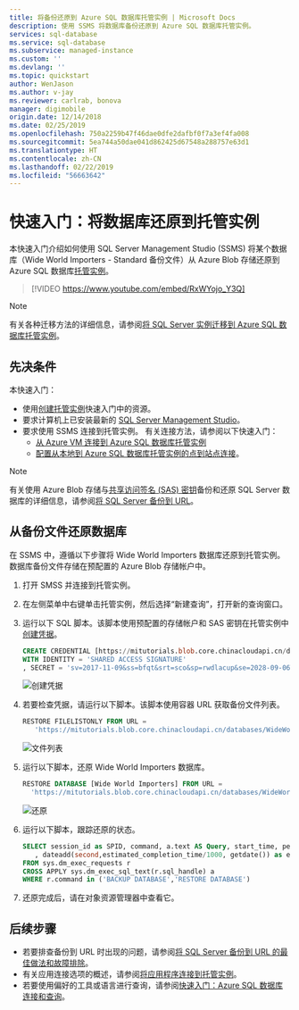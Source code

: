 ```yaml
---
title: 将备份还原到 Azure SQL 数据库托管实例 | Microsoft Docs
description: 使用 SSMS 将数据库备份还原到 Azure SQL 数据库托管实例。
services: sql-database
ms.service: sql-database
ms.subservice: managed-instance
ms.custom: ''
ms.devlang: ''
ms.topic: quickstart
author: WenJason
ms.author: v-jay
ms.reviewer: carlrab, bonova
manager: digimobile
origin.date: 12/14/2018
ms.date: 02/25/2019
ms.openlocfilehash: 750a2259b47f46dae0dfe2dafbf0f7a3ef4fa008
ms.sourcegitcommit: 5ea744a50dae041d862425d67548a288757e63d1
ms.translationtype: HT
ms.contentlocale: zh-CN
ms.lasthandoff: 02/22/2019
ms.locfileid: "56663642"
---
```

# <a name="quickstart-restore-a-database-to-a-managed-instance"></a>快速入门：将数据库还原到托管实例 

本快速入门介绍如何使用 SQL Server Management Studio (SSMS) 将某个数据库（Wide World Importers - Standard 备份文件）从 Azure Blob 存储还原到 Azure SQL 数据库[托管实例](sql-database-managed-instance.md)。 

> [!VIDEO https://www.youtube.com/embed/RxWYojo_Y3Q]

> [!NOTE]
>  有关各种迁移方法的详细信息，请参阅[将 SQL Server 实例迁移到 Azure SQL 数据库托管实例](sql-database-managed-instance-migrate.md)。

## <a name="prerequisites"></a>先决条件

本快速入门：

- 使用[创建托管实例](sql-database-managed-instance-get-started.md)快速入门中的资源。
- 要求计算机上已安装最新的 [SQL Server Management Studio](https://docs.microsoft.com/sql/ssms/sql-server-management-studio-ssms)。
- 要求使用 SSMS 连接到托管实例。 有关连接方法，请参阅以下快速入门：
  - [从 Azure VM 连接到 Azure SQL 数据库托管实例](sql-database-managed-instance-configure-vm.md)
  - [配置从本地到 Azure SQL 数据库托管实例的点到站点连接](sql-database-managed-instance-configure-p2s.md)。

> [!NOTE]
> 有关使用 Azure Blob 存储与[共享访问签名 (SAS) 密钥](/storage/common/storage-dotnet-shared-access-signature-part-1)备份和还原 SQL Server 数据库的详细信息，请参阅[将 SQL Server 备份到 URL](sql-database-managed-instance-get-started-restore.md)。

## <a name="restore-the-database-from-a-backup-file"></a>从备份文件还原数据库

在 SSMS 中，遵循以下步骤将 Wide World Importers 数据库还原到托管实例。 数据库备份文件存储在预配置的 Azure Blob 存储帐户中。

1. 打开 SMSS 并连接到托管实例。
2. 在左侧菜单中右键单击托管实例，然后选择“新建查询”，打开新的查询窗口。
3. 运行以下 SQL 脚本。该脚本使用预配置的存储帐户和 SAS 密钥在托管实例中[创建凭据](https://docs.microsoft.com/sql/t-sql/statements/create-credential-transact-sql?view=sql-server-2017)。

   ```sql
   CREATE CREDENTIAL [https://mitutorials.blob.core.chinacloudapi.cn/databases] 
   WITH IDENTITY = 'SHARED ACCESS SIGNATURE'
   , SECRET = 'sv=2017-11-09&ss=bfqt&srt=sco&sp=rwdlacup&se=2028-09-06T02:52:55Z&st=2018-09-04T18:52:55Z&spr=https&sig=WOTiM%2FS4GVF%2FEEs9DGQR9Im0W%2BwndxW2CQ7%2B5fHd7Is%3D' 
   ```

    ![创建凭据](./media/sql-database-managed-instance-get-started-restore/credential.png)

4. 若要检查凭据，请运行以下脚本。该脚本使用容器 URL 获取备份文件列表。

   ```sql
   RESTORE FILELISTONLY FROM URL = 
      'https://mitutorials.blob.core.chinacloudapi.cn/databases/WideWorldImporters-Standard.bak'
   ```

    ![文件列表](./media/sql-database-managed-instance-get-started-restore/file-list.png)

5. 运行以下脚本，还原 Wide World Importers 数据库。

   ```sql
   RESTORE DATABASE [Wide World Importers] FROM URL =
     'https://mitutorials.blob.core.chinacloudapi.cn/databases/WideWorldImporters-Standard.bak'
   ```

    ![还原](./media/sql-database-managed-instance-get-started-restore/restore.png)

6. 运行以下脚本，跟踪还原的状态。

   ```sql
   SELECT session_id as SPID, command, a.text AS Query, start_time, percent_complete
      , dateadd(second,estimated_completion_time/1000, getdate()) as estimated_completion_time 
   FROM sys.dm_exec_requests r 
   CROSS APPLY sys.dm_exec_sql_text(r.sql_handle) a 
   WHERE r.command in ('BACKUP DATABASE','RESTORE DATABASE')
   ```

7. 还原完成后，请在对象资源管理器中查看它。 

## <a name="next-steps"></a>后续步骤

- 若要排查备份到 URL 时出现的问题，请参阅[将 SQL Server 备份到 URL 的最佳做法和故障排除](https://docs.microsoft.com/sql/relational-databases/backup-restore/sql-server-backup-to-url-best-practices-and-troubleshooting)。
- 有关应用连接选项的概述，请参阅[将应用程序连接到托管实例](sql-database-managed-instance-connect-app.md)。
- 若要使用偏好的工具或语言进行查询，请参阅[快速入门：Azure SQL 数据库连接和查询](sql-database-connect-query.md)。
